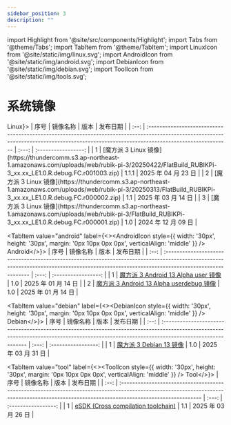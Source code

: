 ```yaml
---
sidebar_position: 3
description: ""
---
```


import Highlight from '@site/src/components/Highlight';
import Tabs from '@theme/Tabs';
import TabItem from '@theme/TabItem';
import LinuxIcon from '@site/static/img/linux.svg';
import AndroidIcon from '@site/static/img/android.svg';
import DebianIcon from '@site/static/img/debian.svg';
import ToolIcon from '@site/static/img/tools.svg';


# 系统镜像

<Tabs>
  <TabItem value="linux" label={<><LinuxIcon style={{ width: '30px', height: '30px', margin: '0px 10px 0px 0px', verticalAlign: 'middle' }} />Linux</>}>
| 序号 | 镜像名称                                                                                                                                                                                   | 版本  |      发布日期       |
| :--: | :----------------------------------------------------------------------------------------------------------------------------------------------------------------------------------------- | :---: | :-----------------: |
|  1   | [魔方派 3 Linux 镜像](https://thundercomm.s3.ap-northeast-1.amazonaws.com/uploads/web/rubik-pi-3/20250422/FlatBuild_RUBIKPi-3_xx.xx_LE1.0.R.debug.FC.r001003.zip)                          | 1.1.1 | 2025 年 04 月 23 日 |
|  2   | [魔方派 3 Linux 镜像](https://thundercomm.s3.ap-northeast-1.amazonaws.com/uploads/web/rubik-pi-3/20250313/FlatBuild_RUBIKPi-3_xx.xx_LE1.0.R.debug.FC.r000002.zip)                          |  1.1  | 2025 年 03 月 14 日 |
|  3   | [魔方派 3 Linux 镜像](https://thundercomm.s3.ap-northeast-1.amazonaws.com/uploads/web/rubik-pi-3/FlatBuild_RUBIKPi-3_xx.xx_LE1.0.R.debug.FC.r000001.zip)                                   |  1.0  | 2024 年 12 月 09 日 |
  </TabItem>

  <TabItem value="android" label={<><AndroidIcon style={{ width: '30px', height: '30px', margin: '0px 10px 0px 0px', verticalAlign: 'middle' }} /> Android</>}>
| 序号 | 镜像名称                                                                                                                                                                                   | 版本  |      发布日期       |
| :--: | :----------------------------------------------------------------------------------------------------------------------------------------------------------------------------------------- | :---: | :-----------------: |
|  1   | [魔方派 3 Android 13 Alpha user 镜像](https://thundercomm.s3.ap-northeast-1.amazonaws.com/uploads/web/rubik-pi-3/20250114/FlatBuild_RUBIKPi-3_xx.xx_LA3.0.R.user.FC.r000001.zip)           |  1.0  | 2025 年 01 月 14 日 |
|  2   | [魔方派 3 Android 13 Alpha userdebug 镜像](https://thundercomm.s3.ap-northeast-1.amazonaws.com/uploads/web/rubik-pi-3/20250114/FlatBuild_RUBIKPi-3_xx.xx_LA3.0.R.userdebug.FC.r000001.zip) |  1.0  | 2025 年 01 月 14 日 |
  </TabItem>

  <TabItem value="debian" label={<><DebianIcon style={{ width: '30px', height: '30px', margin: '0px 10px 0px 0px',  verticalAlign: 'middle' }} /> Debian</>}>
    | 序号 | 镜像名称                                                                                                                                                                                   | 版本  |      发布日期       |
| :--: | :----------------------------------------------------------------------------------------------------------------------------------------------------------------------------------------- | :---: | :-----------------: |
|  1   | [魔方派 3 Debian 13 镜像](https://thundercomm.s3.ap-northeast-1.amazonaws.com/uploads/web/rubik-pi-3/20250331/FlatBuild_RUBIKPi-3_xx.xx_Debian13.R.debug.ES.r000001.zip)                   |  1.0  | 2025 年 03 月 31 日 |
  </TabItem>

  <TabItem value="tool" label={<><ToolIcon style={{ width: '30px', height: '30px', margin: '0px 10px 0px 0px',  verticalAlign: 'middle' }} /> Tool</>}>
   | 序号 | 镜像名称                                                                                                                                                                                   | 版本  |      发布日期       |
| :--: | :----------------------------------------------------------------------------------------------------------------------------------------------------------------------------------------- | :---: | :-----------------: |
|  1   | [eSDK (Cross compilation toolchain)](https://thundercomm.s3.ap-northeast-1.amazonaws.com/uploads/web/rubik-pi-3/20250325/toolchains_V1.1.0.zip)                                            |  1.1  | 2025 年 03 月 26 日 |
  </TabItem>
</Tabs>